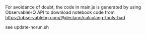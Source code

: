 For avoidance of doubt, the code in main.js is generated by using ObservableHQ API to download notebook code from https://observablehq.com/@declann/calculang-tools-bad 

see update-norun.sh
